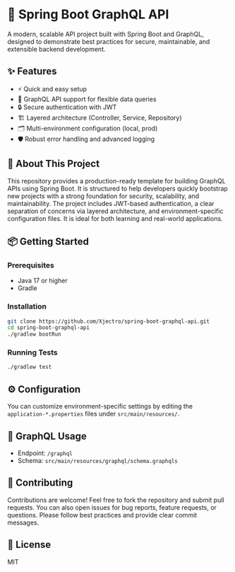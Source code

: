 # 🚀 Spring Boot GraphQL API

A modern, scalable API project built with Spring Boot and GraphQL, designed to demonstrate best practices for secure, maintainable, and extensible backend development.

## ✨ Features

- ⚡ Quick and easy setup
- 🔗 GraphQL API support for flexible data queries
- 🔒 Secure authentication with JWT
- 🏗️ Layered architecture (Controller, Service, Repository)
- 🗂️ Multi-environment configuration (local, prod)
- 🛡️ Robust error handling and advanced logging

## 📖 About This Project

This repository provides a production-ready template for building GraphQL APIs using Spring Boot. It is structured to help developers quickly bootstrap new projects with a strong foundation for security, scalability, and maintainability. The project includes JWT-based authentication, a clear separation of concerns via layered architecture, and environment-specific configuration files. It is ideal for both learning and real-world applications.

## 📦 Getting Started

### Prerequisites

- Java 17 or higher
- Gradle

### Installation

```bash
git clone https://github.com/Xjectro/spring-boot-graphql-api.git
cd spring-boot-graphql-api
./gradlew bootRun
```

### Running Tests

```bash
./gradlew test
```

## ⚙️ Configuration

You can customize environment-specific settings by editing the `application-*.properties` files under `src/main/resources/`.

## 🧩 GraphQL Usage

- Endpoint: `/graphql`
- Schema: `src/main/resources/graphql/schema.graphqls`

## 🤝 Contributing

Contributions are welcome! Feel free to fork the repository and submit pull requests. You can also open issues for bug reports, feature requests, or questions. Please follow best practices and provide clear commit messages.

## 📄 License

MIT
